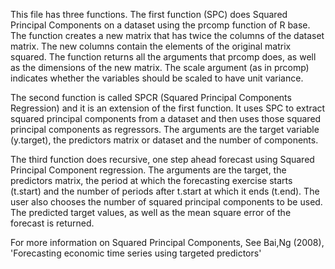 This file has three functions.
The first function (SPC) does Squared Principal Components on a dataset using the prcomp function of R base. 
The function creates a new matrix that has twice the columns of the dataset matrix. The new columns
contain the elements of the original matrix squared.
The function returns all the arguments that prcomp does, as well as the dimensions of the new matrix.
The scale argument (as in prcomp) indicates whether the variables should be scaled to have unit variance.
 
The second function is called SPCR (Squared Principal Components Regression) and it is an extension of the first function. It uses SPC to extract 
squared principal components from a dataset and then uses those squared principal components as regressors.
The arguments are the target variable (y.target), the predictors matrix or dataset and the number of components.

The third function does recursive, one step ahead forecast using Squared Principal Component regression. The
arguments are the target, the predictors matrix, the period at which the forecasting exercise starts (t.start) and the number of periods
after t.start at which it ends (t.end). The user also chooses the number of squared principal components to be used.
The predicted target values, as well as the mean square error of the forecast is returned.

For more information on Squared Principal Components, See Bai,Ng (2008), 'Forecasting economic time series using targeted predictors'
